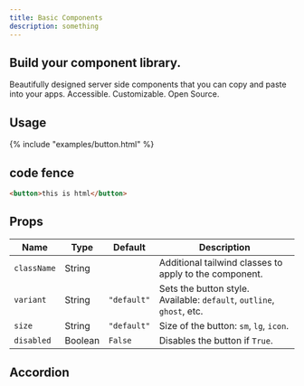```yaml
---
title: Basic Components
description: something 
---
```



<Prose>

## Build your component library.
Beautifully designed server side components that you can copy and paste into your apps. Accessible. Customizable. Open Source.
## Usage


{% include "examples/button.html" %}

## code fence 
```html
<button>this is html</button>
```
## Props

| Name        | Type    | Default     | Description                                                           |
|-------------|---------|-------------|-----------------------------------------------------------------------|
| `className` | String  |             | Additional tailwind classes to apply to the component.                |
| `variant`   | String  | `"default"` | Sets the button style. Available: `default`, `outline`, `ghost`, etc. |
| `size`      | String  | `"default"` | Size of the button: `sm`, `lg`, `icon`.                               |
| `disabled`  | Boolean | `False`     | Disables the button if `True`.                                        |


## Accordion


</Prose>

<TabPreview component="Accordion" template="examples/accordion.html"/>

